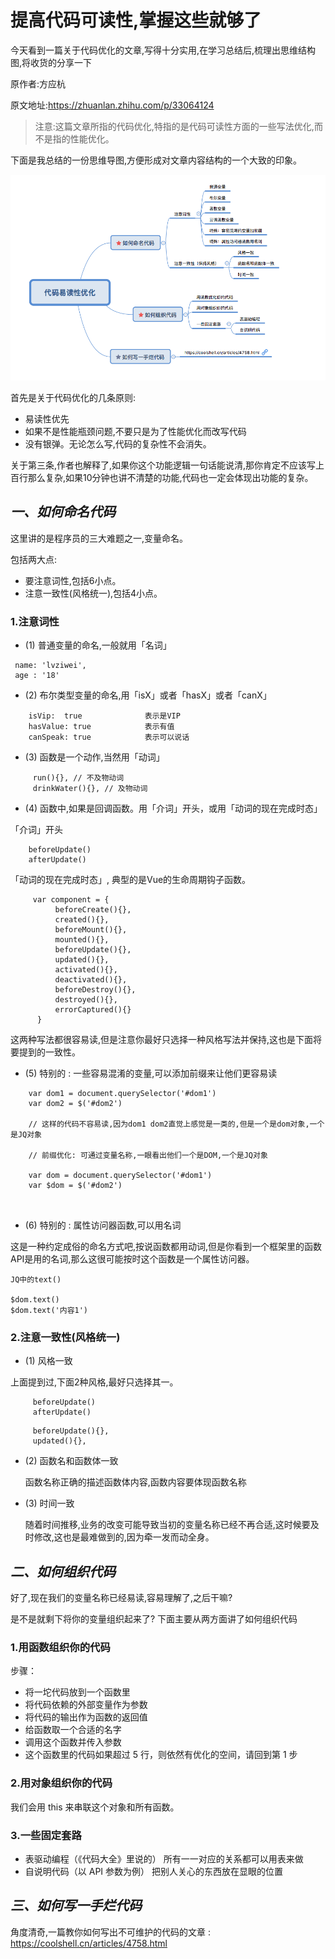 # 提高代码可读性,掌握这些就够了

今天看到一篇关于代码优化的文章,写得十分实用,在学习总结后,梳理出思维结构图,将收货的分享一下

原作者:方应杭

原文地址:https://zhuanlan.zhihu.com/p/33064124

>注意:这篇文章所指的代码优化,特指的是代码可读性方面的一些写法优化,而不是指的性能优化。

下面是我总结的一份思维导图,方便形成对文章内容结构的一个大致的印象。

![代码优化结构图](./代码优化.png)


首先是关于代码优化的几条原则:

- 易读性优先
- 如果不是性能瓶颈问题,不要只是为了性能优化而改写代码
- 没有银弹。无论怎么写,代码的复杂性不会消失。

关于第三条,作者也解释了,如果你这个功能逻辑一句话能说清,那你肯定不应该写上百行那么复杂,如果10分钟也讲不清楚的功能,代码也一定会体现出功能的复杂。

## ***一、如何命名代码***

这里讲的是程序员的三大难题之一,变量命名。

包括两大点:
- 要注意词性,包括6小点。
- 注意一致性(风格统一),包括4小点。

### 1.注意词性

- (1) 普通变量的命名,一般就用「名词」
```
 name: 'lvziwei',
 age : '18'
```

- (2) 布尔类型变量的命名,用「isX」或者「hasX」或者「canX」

```
    isVip:  true              表示是VIP
    hasValue: true            表示有值
    canSpeak: true            表示可以说话
```

- (3) 函数是一个动作,当然用「动词」

```
     run(){}, // 不及物动词
     drinkWater(){}, // 及物动词

```

- (4) 函数中,如果是回调函数。用「介词」开头，或用「动词的现在完成时态」

「介词」开头
```
    beforeUpdate()
    afterUpdate()

```
「动词的现在完成时态」, 典型的是Vue的生命周期钩子函数。
```
     var component = {
          beforeCreate(){},
          created(){},
          beforeMount(){},
          mounted(){},
          beforeUpdate(){},
          updated(){},
          activated(){},
          deactivated(){},
          beforeDestroy(){},
          destroyed(){},
          errorCaptured(){}
      }
```

这两种写法都很容易读,但是注意你最好只选择一种风格写法并保持,这也是下面将要提到的一致性。

- (5) 特别的 : 一些容易混淆的变量,可以添加前缀来让他们更容易读

```
    var dom1 = document.querySelector('#dom1')
    var dom2 = $('#dom2')
    
    // 这样的代码不容易读,因为dom1 dom2直觉上感觉是一类的,但是一个是dom对象,一个是JQ对象
    
    // 前缀优化: 可通过变量名称,一眼看出他们一个是DOM,一个是JQ对象
    
    var dom = document.querySelector('#dom1')
    var $dom = $('#dom2')
    
    
```

- (6) 特别的 : 属性访问器函数,可以用名词

这是一种约定成俗的命名方式吧,按说函数都用动词,但是你看到一个框架里的函数API是用的名词,那么这很可能按时这个函数是一个属性访问器。

```
JQ中的text()

$dom.text()
$dom.text('内容1')

```

### 2.注意一致性(风格统一)

- (1) 风格一致

上面提到过,下面2种风格,最好只选择其一。
```
     beforeUpdate()
     afterUpdate()
```

```
     beforeUpdate(){},
     updated(){},
```

- (2) 函数名和函数体一致

    函数名称正确的描述函数体内容,函数内容要体现函数名称

- (3) 时间一致

    随着时间推移,业务的改变可能导致当初的变量名称已经不再合适,这时候要及时修改,这也是最难做到的,因为牵一发而动全身。


## ***二、如何组织代码***

好了,现在我们的变量名称已经易读,容易理解了,之后干嘛?

是不是就剩下将你的变量组织起来了? 下面主要从两方面讲了如何组织代码

### 1.用函数组织你的代码

步骤：

- 将一坨代码放到一个函数里
- 将代码依赖的外部变量作为参数
- 将代码的输出作为函数的返回值
- 给函数取一个合适的名字
- 调用这个函数并传入参数
- 这个函数里的代码如果超过 5 行，则依然有优化的空间，请回到第 1 步

### 2.用对象组织你的代码

我们会用 this 来串联这个对象和所有函数。

### 3.一些固定套路

- 表驱动编程（《代码大全》里说的）
 所有一一对应的关系都可以用表来做
- 自说明代码（以 API 参数为例）
 把别人关心的东西放在显眼的位置


## ***三、如何写一手烂代码***

角度清奇,一篇教你如何写出不可维护的代码的文章 : https://coolshell.cn/articles/4758.html




